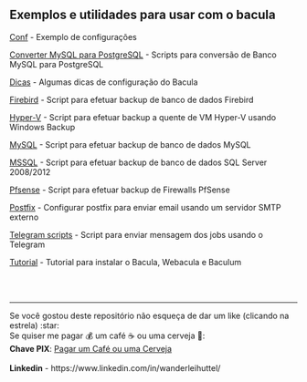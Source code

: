 ## Exemplos e utilidades para usar com o bacula

[Conf](/conf) - Exemplo de configurações

[Converter MySQL para PostgreSQL](/convert_mysql_to_postgresql) - Scripts para conversão de Banco MySQL para PostgreSQL

[Dicas](/dicas) - Algumas dicas de configuração do Bacula

[Firebird](/firebird) - Script para efetuar backup de banco de dados Firebird

[Hyper-V](/hyper-v) - Script para efetuar backup a quente de VM Hyper-V usando Windows Backup

[MySQL](/mysql) - Script para efetuar backup de banco de dados MySQL

[MSSQL](/mssql) - Script para efetuar backup de banco de dados SQL Server 2008/2012

[Pfsense](/pfsense) - Script para efetuar backup de Firewalls PfSense

[Postfix](/postfix) - Configurar postfix para enviar email usando um servidor SMTP externo

[Telegram scripts](/telegram) - Script para enviar mensagem dos jobs usando o Telegram

[Tutorial](/tutorial) - Tutorial para instalar o Bacula, Webacula e Baculum

<br/><br/>
<hr>
Se você gostou deste repositório não esqueça de dar um like (clicando na estrela) :star:
<br>
Se quiser me pagar 💰 um café ☕ ou uma cerveja 🍺:
<br>
<b>Chave PIX</b>: <a href="https://nubank.com.br/pagar/4srxc/T0zsIx2msY" target="blank">Pagar um Café ou uma Cerveja</a>
<br>
<br>
<b>Linkedin</b> - https://www.linkedin.com/in/wanderleihuttel/
